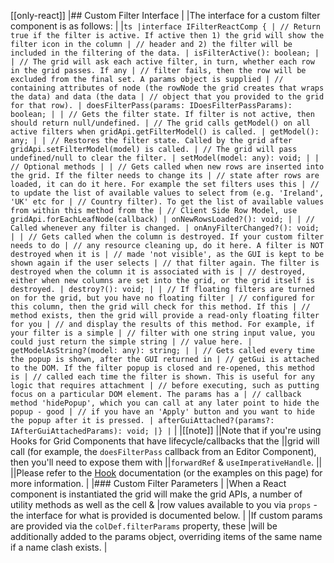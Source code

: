 [[only-react]]
|## Custom Filter Interface
|
|The interface for a custom filter component is as follows:
|
|`ts |interface IFilterReactComp { | // Return true if the filter is active. If active then 1) the grid will show the filter icon in the column | // header and 2) the filter will be included in the filtering of the data. | isFilterActive(): boolean; | | // The grid will ask each active filter, in turn, whether each row in the grid passes. If any | // filter fails, then the row will be excluded from the final set. A params object is supplied | // containing attributes of node (the rowNode the grid creates that wraps the data) and data (the data | // object that you provided to the grid for that row). | doesFilterPass(params: IDoesFilterPassParams): boolean; | | // Gets the filter state. If filter is not active, then should return null/undefined. | // The grid calls getModel() on all active filters when gridApi.getFilterModel() is called. | getModel(): any; | | // Restores the filter state. Called by the grid after gridApi.setFilterModel(model) is called. | // The grid will pass undefined/null to clear the filter. | setModel(model: any): void; | | // Optional methods | | // Gets called when new rows are inserted into the grid. If the filter needs to change its | // state after rows are loaded, it can do it here. For example the set filters uses this | // to update the list of available values to select from (e.g. 'Ireland', 'UK' etc for | // Country filter). To get the list of available values from within this method from the | // Client Side Row Model, use gridApi.forEachLeafNode(callback) | onNewRowsLoaded?(): void; | | // Called whenever any filter is changed. | onAnyFilterChanged?(): void; | | // Gets called when the column is destroyed. If your custom filter needs to do | // any resource cleaning up, do it here. A filter is NOT destroyed when it is | // made 'not visible', as the GUI is kept to be shown again if the user selects | // that filter again. The filter is destroyed when the column it is associated with is | // destroyed, either when new columns are set into the grid, or the grid itself is destroyed. | destroy?(): void; | | // If floating filters are turned on for the grid, but you have no floating filter | // configured for this column, then the grid will check for this method. If this | // method exists, then the grid will provide a read-only floating filter for you | // and display the results of this method. For example, if your filter is a simple | // filter with one string input value, you could just return the simple string | // value here. | getModelAsString?(model: any): string; | | // Gets called every time the popup is shown, after the GUI returned in | // getGui is attached to the DOM. If the filter popup is closed and re-opened, this method is | // called each time the filter is shown. This is useful for any logic that requires attachment | // before executing, such as putting focus on a particular DOM element. The params has a | // callback method 'hidePopup', which you can call at any later point to hide the popup - good | // if you have an 'Apply' button and you want to hide the popup after it is pressed. | afterGuiAttached?(params?: IAfterGuiAttachedParams): void; |} |`
|
|[[note]]
||Note that if you're using Hooks for Grid Components that have lifecycle/callbacks that the
||grid will call (for example, the `doesFilterPass` callback from an Editor Component), then you'll need to expose them with
||`forwardRef` & `useImperativeHandle`.
||
||Please refer to the [Hook](/react-hooks/) documentation (or the examples on this page) for more information.
|
|### Custom Filter Parameters
|
|When a React component is instantiated the grid will make the grid APIs, a number of utility methods as well as the cell &
|row values available to you via `props` - the interface for what is provided is documented below.
|
|If custom params are provided via the `colDef.filterParams` property, these
|will be additionally added to the params object, overriding items of the same name if a name clash exists.
|
